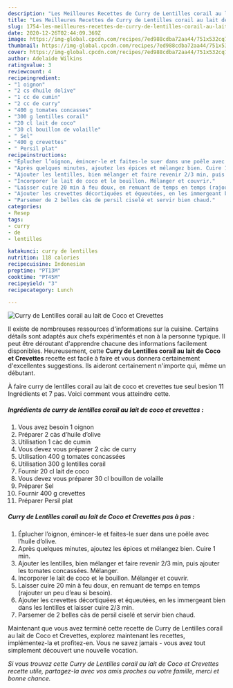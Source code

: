 ```yaml
---
description: "Les Meilleures Recettes de Curry de Lentilles corail au lait de Coco et Crevettes"
title: "Les Meilleures Recettes de Curry de Lentilles corail au lait de Coco et Crevettes"
slug: 1754-les-meilleures-recettes-de-curry-de-lentilles-corail-au-lait-de-coco-et-crevettes
date: 2020-12-26T02:44:09.369Z
image: https://img-global.cpcdn.com/recipes/7ed988cdba72aa44/751x532cq70/curry-de-lentilles-corail-au-lait-de-coco-et-crevettes-photo-principale-de-la-recette.jpg
thumbnail: https://img-global.cpcdn.com/recipes/7ed988cdba72aa44/751x532cq70/curry-de-lentilles-corail-au-lait-de-coco-et-crevettes-photo-principale-de-la-recette.jpg
cover: https://img-global.cpcdn.com/recipes/7ed988cdba72aa44/751x532cq70/curry-de-lentilles-corail-au-lait-de-coco-et-crevettes-photo-principale-de-la-recette.jpg
author: Adelaide Wilkins
ratingvalue: 3
reviewcount: 4
recipeingredient:
- "1 oignon"
- "2 cs dhuile dolive"
- "1 cc de cumin"
- "2 cc de curry"
- "400 g tomates concasses"
- "300 g lentilles corail"
- "20 cl lait de coco"
- "30 cl bouillon de volaille"
- " Sel"
- "400 g crevettes"
- " Persil plat"
recipeinstructions:
- "Éplucher l’oignon, émincer-le et faites-le suer dans une poêle avec l’huile d’olive."
- "Après quelques minutes, ajoutez les épices et mélangez bien. Cuire 1 min."
- "Ajouter les lentilles, bien mélanger et faire revenir 2/3 min, puis ajouter les tomates concassées. Mélanger."
- "Incorporer le lait de coco et le bouillon. Mélanger et couvrir."
- "Laisser cuire 20 min à feu doux, en remuant de temps en temps (rajouter un peu d’eau si besoin)."
- "Ajouter les crevettes décortiquées et équeutées, en les immergeant bien dans les lentilles et laisser cuire 2/3 min."
- "Parsemer de 2 belles càs de persil ciselé et servir bien chaud."
categories:
- Resep
tags:
- curry
- de
- lentilles

katakunci: curry de lentilles 
nutrition: 118 calories
recipecuisine: Indonesian
preptime: "PT13M"
cooktime: "PT45M"
recipeyield: "3"
recipecategory: Lunch

---
```



![Curry de Lentilles corail au lait de Coco et Crevettes](https://img-global.cpcdn.com/recipes/7ed988cdba72aa44/751x532cq70/curry-de-lentilles-corail-au-lait-de-coco-et-crevettes-photo-principale-de-la-recette.jpg)

Il existe de nombreuses ressources d'informations sur la cuisine. Certains détails sont adaptés aux chefs expérimentés et non à la personne typique. Il peut être déroutant d'apprendre chacune des informations facilement disponibles. Heureusement, cette <strong> Curry de Lentilles corail au lait de Coco et Crevettes </strong> recette est facile à faire et vous donnera certainement d'excellentes suggestions. Ils aideront certainement n'importe qui, même un débutant.

<!--inarticleads1-->

À faire curry de lentilles corail au lait de coco et crevettes tue seul besion 11 Ingrédients et 7 pas. Voici comment vous atteindre cette.

##### Ingrédients de curry de lentilles corail au lait de coco et crevettes :

1. Vous avez besoin 1 oignon
1. Préparer 2 càs d’huile d’olive
1. Utilisation 1 càc de cumin
1. Vous devez vous préparer 2 càc de curry
1. Utilisation 400 g tomates concassées
1. Utilisation 300 g lentilles corail
1. Fournir 20 cl lait de coco
1. Vous devez vous préparer 30 cl bouillon de volaille
1. Préparer  Sel
1. Fournir 400 g crevettes
1. Préparer  Persil plat




<!--inarticleads2-->

##### Curry de Lentilles corail au lait de Coco et Crevettes pas à pas :

1. Éplucher l’oignon, émincer-le et faites-le suer dans une poêle avec l’huile d’olive.
1. Après quelques minutes, ajoutez les épices et mélangez bien. Cuire 1 min.
1. Ajouter les lentilles, bien mélanger et faire revenir 2/3 min, puis ajouter les tomates concassées. Mélanger.
1. Incorporer le lait de coco et le bouillon. Mélanger et couvrir.
1. Laisser cuire 20 min à feu doux, en remuant de temps en temps (rajouter un peu d’eau si besoin).
1. Ajouter les crevettes décortiquées et équeutées, en les immergeant bien dans les lentilles et laisser cuire 2/3 min.
1. Parsemer de 2 belles càs de persil ciselé et servir bien chaud.




<!--inarticleads1-->

<p>
Maintenant que vous avez terminé cette recette de Curry de Lentilles corail au lait de Coco et Crevettes, explorez maintenant les recettes, implémentez-la et profitez-en. Vous ne savez jamais - vous avez tout simplement découvert une nouvelle vocation.
</p>

<p>
<i>Si vous trouvez cette Curry de Lentilles corail au lait de Coco et Crevettes recette utile, partagez-la avec vos amis proches ou votre famille, merci et bonne chance.</i>
</p>
